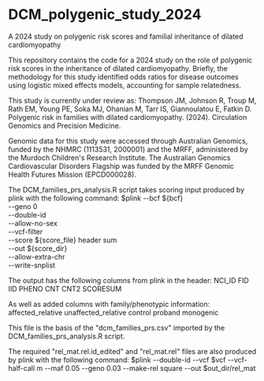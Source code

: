# DCM_polygenic_study_2024
A 2024 study on polygenic risk scores and familial inheritance of dilated cardiomyopathy

This repository contains the code for a 2024 study on the role of polygenic risk scores in the inheritance of dilated cardiomyopathy. Briefly, the methodology for this study identified odds ratios for disease outcomes using logistic mixed effects models, accounting for sample relatedness.

This study is currently under review as: Thompson JM, Johnson R, Troup M, Rath EM, Young PE, Soka MJ, Ohanian M, Tarr IS, Giannoulatou E, Fatkin D. Polygenic risk in families with dilated cardiomyopathy. (2024). Circulation Genomics and Precision Medicine.

Genomic data for this study were accessed through Australian Genomics, funded by the NHMRC (1113531, 2000001) and the MRFF, administered by the Murdoch Children's Research Institute. The Australian Genomics Cardiovascular Disorders Flagship was funded by the MRFF Genomic Health Futures Mission (EPCD000028). 

The DCM_families_prs_analysis.R script takes scoring input produced by plink with the following command:
$plink --bcf ${bcf} \
--geno 0 \
--double-id \
--allow-no-sex \
--vcf-filter \
--score ${score_file} header sum \
--out ${score_dir} \
--allow-extra-chr \
--write-snplist 

The output has the following columns from plink in the header:
NCI_ID	FID	IID	PHENO	CNT	CNT2	SCORESUM

As well as added columns with family/phenotypic information:
affected_relative  unaffected_relative  control  proband  monogenic

This file is the basis of the "dcm_families_prs.csv" imported by the DCM_families_prs_analysis.R script.

The required "rel_mat.rel.id_edited" and "rel_mat.rel" files are also produced by plink with the following command:
$plink --double-id --vcf $vcf --vcf-half-call m --maf 0.05 --geno 0.03 --make-rel square --out $out_dir/rel_mat
